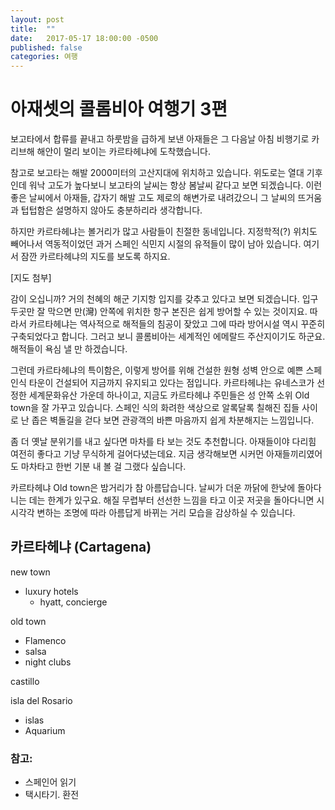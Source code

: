 ```yaml
---
layout: post
title:  ""
date:   2017-05-17 18:00:00 -0500
published: false
categories: 여행
---
```


# 아재셋의 콜롬비아 여행기 3편

보고타에서 합류를 끝내고 하룻밤을 급하게 보낸 아재들은 그 다음날 아침
비행기로 카리브해 해안이 멀리 보이는 카르타헤냐에 도착했습니다.

참고로 보고타는 해발 2000미터의 고산지대에 위치하고 있습니다. 위도로는
열대 기후인데 워낙 고도가 높다보니 보고타의 날씨는 항상 봄날씨 같다고 보면
되겠습니다. 이런 좋은 날씨에서 아재들, 갑자기 해발 고도 제로의 해변가로
내려갔으니 그 날씨의 뜨거움과 텁텁함은 설명하지 않아도 충분하리라 생각합니다.

하지만 카르타헤냐는 볼거리가 많고 사람들이 친절한 동네입니다.  지정학적(?)
위치도 빼어나서 역동적이었던 과거 스페인 식민지 시절의 유적들이 많이 남아
있습니다. 여기서 잠깐 카르타헤냐의 지도를 보도록 하지요.

[지도 첨부]

감이 오십니까? 거의 천혜의 해군 기지항 입지를 갖추고 있다고 보면 되겠습니다.
입구 두곳만 잘 막으면 만(灣) 안쪽에 위치한 항구 본진은 쉽게 방어할 수 있는
것이지요. 따라서 카르타헤냐는 역사적으로 해적들의 침공이 잦았고 그에 따라
방어시설 역시 꾸준히 구축되었다고 합니다. 그러고 보니 콜롬비아는 세계적인
에메랄드 주산지이기도 하군요. 해적들이 욕심 낼 만 하겠습니다.

그런데 카르타헤냐의 특이함은, 이렇게 방어를 위해 건설한 원형 성벽
안으로 예쁜 스페인식 타운이 건설되어 지금까지 유지되고 있다는 점입니다.
카르타헤냐는 유네스코가 선정한 세계문화유산 가운데 하나이고, 지금도
카르타헤냐 주민들은 성 안쪽 소위 Old town을 잘 가꾸고 있습니다. 스페인 식의
화려한 색상으로 알록달록 칠해진 집들 사이로 난 좁은 벽돌길을 걷다 보면
관광객의 바쁜 마음까지 쉽게 차분해지는 느낌입니다. 

좀 더 옛날 분위기를 내고 싶다면 마차를 타 보는 것도 추천합니다. 아재들이야
다리힘 여전히 좋다고 기냥 무식하게 걸어다녔는데요. 지금 생각해보면 시커먼
아재들끼리였어도 마차타고 한번 기분 내 볼 걸 그랬다 싶습니다.

카르타헤냐 Old town은 밤거리가 참 아름답습니다. 날씨가 더운 까닭에 한낮에
돌아다니는 데는 한계가 있구요. 해질 무렵부터 선선한 느낌을 타고 이곳 저곳을
돌아다니면 시시각각 변하는 조명에 따라 아름답게 바뀌는 거리 모습을 감상하실 수
있습니다. 



## 카르타헤냐 (Cartagena)

new town
  * luxury hotels
    - hyatt, concierge

old town
  * Flamenco
  * salsa 
  * night clubs

castillo

isla del Rosario
  * islas
  * Aquarium


### 참고:
  * 스페인어 읽기
  * 택시타기. 환전
